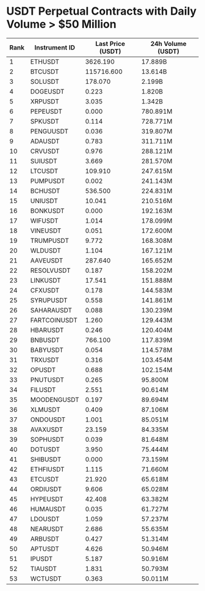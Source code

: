 # USDT Perpetual Contracts with Daily Volume > $50 Million

| Rank | Instrument ID | Last Price (USDT) | 24h Volume (USDT) |
|------|---------------|-------------------|-------------------|
| 1 | ETHUSDT | 3626.190 | 17.889B |
| 2 | BTCUSDT | 115716.600 | 13.614B |
| 3 | SOLUSDT | 178.070 | 2.199B |
| 4 | DOGEUSDT | 0.223 | 1.820B |
| 5 | XRPUSDT | 3.035 | 1.342B |
| 6 | PEPEUSDT | 0.000 | 780.891M |
| 7 | SPKUSDT | 0.114 | 728.771M |
| 8 | PENGUUSDT | 0.036 | 319.807M |
| 9 | ADAUSDT | 0.783 | 311.711M |
| 10 | CRVUSDT | 0.976 | 288.121M |
| 11 | SUIUSDT | 3.669 | 281.570M |
| 12 | LTCUSDT | 109.910 | 247.615M |
| 13 | PUMPUSDT | 0.002 | 241.143M |
| 14 | BCHUSDT | 536.500 | 224.831M |
| 15 | UNIUSDT | 10.041 | 210.516M |
| 16 | BONKUSDT | 0.000 | 192.163M |
| 17 | WIFUSDT | 1.014 | 178.099M |
| 18 | VINEUSDT | 0.051 | 172.600M |
| 19 | TRUMPUSDT | 9.772 | 168.308M |
| 20 | WLDUSDT | 1.104 | 167.121M |
| 21 | AAVEUSDT | 287.640 | 165.652M |
| 22 | RESOLVUSDT | 0.187 | 158.202M |
| 23 | LINKUSDT | 17.541 | 151.888M |
| 24 | CFXUSDT | 0.178 | 144.583M |
| 25 | SYRUPUSDT | 0.558 | 141.861M |
| 26 | SAHARAUSDT | 0.088 | 130.239M |
| 27 | FARTCOINUSDT | 1.260 | 129.443M |
| 28 | HBARUSDT | 0.246 | 120.404M |
| 29 | BNBUSDT | 766.100 | 117.839M |
| 30 | BABYUSDT | 0.054 | 114.578M |
| 31 | TRXUSDT | 0.316 | 103.454M |
| 32 | OPUSDT | 0.688 | 102.154M |
| 33 | PNUTUSDT | 0.265 | 95.800M |
| 34 | FILUSDT | 2.551 | 90.614M |
| 35 | MOODENGUSDT | 0.197 | 89.694M |
| 36 | XLMUSDT | 0.409 | 87.106M |
| 37 | ONDOUSDT | 1.001 | 85.051M |
| 38 | AVAXUSDT | 23.159 | 84.335M |
| 39 | SOPHUSDT | 0.039 | 81.648M |
| 40 | DOTUSDT | 3.950 | 75.444M |
| 41 | SHIBUSDT | 0.000 | 73.159M |
| 42 | ETHFIUSDT | 1.115 | 71.660M |
| 43 | ETCUSDT | 21.920 | 65.618M |
| 44 | ORDIUSDT | 9.606 | 65.028M |
| 45 | HYPEUSDT | 42.408 | 63.382M |
| 46 | HUMAUSDT | 0.035 | 61.727M |
| 47 | LDOUSDT | 1.059 | 57.237M |
| 48 | NEARUSDT | 2.686 | 55.635M |
| 49 | ARBUSDT | 0.427 | 51.314M |
| 50 | APTUSDT | 4.626 | 50.946M |
| 51 | IPUSDT | 5.187 | 50.916M |
| 52 | TIAUSDT | 1.831 | 50.793M |
| 53 | WCTUSDT | 0.363 | 50.011M |
